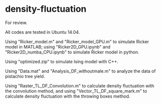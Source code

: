 # density-fluctuation
For review.

All codes are tested in Ubuntu 14.04.

Using "Ricker_model.m" and "Ricker_model_GPU.m" to simulate Ricker model in MATLAB; using "Ricker2D_GPU.ipynb" and "Ricker2D_numba_CPU.ipynb" to simulate Ricker model in python.

Using "optimized.zip" to simulate Ising model with C++.

Using "Data.mat" and "Analysis_DF_withoutmale.m" to analyze the data of pistachio tree yield.

Using "Raster_TL_DF_Convolution.m" to calculate density fluctuation with the convolution method, and using "Vector_TL_DF_square_mark.m" to calculate density fluctuation with the throwing boxes method.
